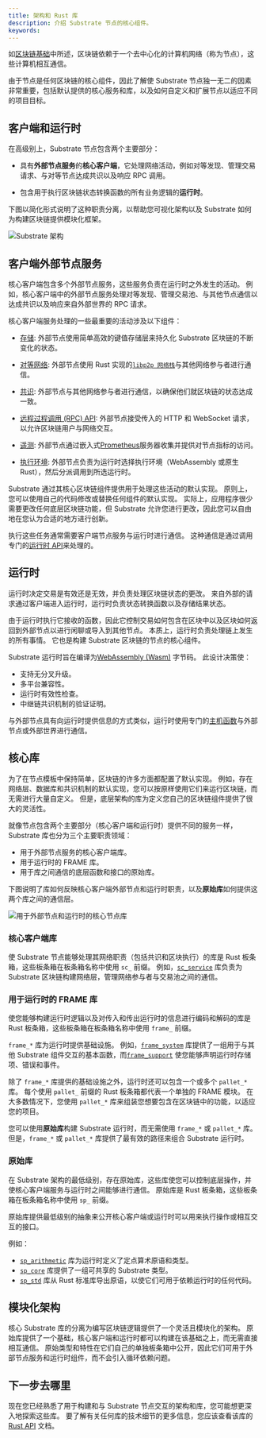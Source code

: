 ```yaml
---
title: 架构和 Rust 库
description: 介绍 Substrate 节点的核心组件。
keywords:
---
```


如[区块链基础](/learn/blockchain-basics)中所述，区块链依赖于一个去中心化的计算机网络（称为节点），这些计算机相互通信。

由于节点是任何区块链的核心组件，因此了解使 Substrate 节点独一无二的因素非常重要，包括默认提供的核心服务和库，以及如何自定义和扩展节点以适应不同的项目目标。

## 客户端和运行时

在高级别上，Substrate 节点包含两个主要部分：

- 具有**外部节点服务**的**核心客户端**，它处理网络活动，例如对等发现、管理交易请求、与对等节点达成共识以及响应 RPC 调用。

- 包含用于执行区块链状态转换函数的所有业务逻辑的**运行时**。

下图以简化形式说明了这种职责分离，以帮助您可视化架构以及 Substrate 如何为构建区块链提供模块化框架。

![Substrate 架构](/media/images/docs/simplified-architecture.png)

## 客户端外部节点服务

核心客户端包含多个外部节点服务，这些服务负责在运行时之外发生的活动。
例如，核心客户端中的外部节点服务处理对等发现、管理交易池、与其他节点通信以达成共识以及响应来自外部世界的 RPC 请求。

核心客户端服务处理的一些最重要的活动涉及以下组件：

- [存储](/learn/state-transitions-and-storage/): 外部节点使用简单高效的键值存储层来持久化 Substrate 区块链的不断变化的状态。

- [对等网络](/learn/networks-and-nodes/): 外部节点使用 Rust 实现的[`libp2p 网络栈`](https://libp2p.io/)与其他网络参与者进行通信。

- [共识](/learn/consensus/): 外部节点与其他网络参与者进行通信，以确保他们就区块链的状态达成一致。

- [远程过程调用 (RPC) API](/build/remote-procedure-calls/): 外部节点接受传入的 HTTP 和 WebSocket 请求，以允许区块链用户与网络交互。

- [遥测](/maintain/monitor/): 外部节点通过嵌入式[Prometheus](https://prometheus.io/)服务器收集并提供对节点指标的访问。

- [执行环境](/build/build-process/): 外部节点负责为运行时选择执行环境（WebAssembly 或原生 Rust），然后分派调用到所选运行时。

Substrate 通过其核心区块链组件提供用于处理这些活动的默认实现。
原则上，您可以使用自己的代码修改或替换任何组件的默认实现。
实际上，应用程序很少需要更改任何底层区块链功能，但 Substrate 允许您进行更改，因此您可以自由地在您认为合适的地方进行创新。

执行这些任务通常需要客户端节点服务与运行时进行通信。
这种通信是通过调用专门的[运行时 API](/reference/runtime-apis/)来处理的。

## 运行时

运行时决定交易是有效还是无效，并负责处理区块链状态的更改。
来自外部的请求通过客户端进入运行时，运行时负责状态转换函数以及存储结果状态。

由于运行时执行它接收的函数，因此它控制交易如何包含在区块中以及区块如何返回到外部节点以进行闲聊或导入到其他节点。
本质上，运行时负责处理链上发生的所有事情。
它也是构建 Substrate 区块链的节点的核心组件。

Substrate 运行时旨在编译为[WebAssembly (Wasm)](/reference/glossary#webassembly-wasm) 字节码。
此设计决策使：

- 支持无分叉升级。
- 多平台兼容性。
- 运行时有效性检查。
- 中继链共识机制的验证证明。

与外部节点具有向运行时提供信息的方式类似，运行时使用专门的[主机函数](https://paritytech.github.io/substrate/master/sp_io/index.html)与外部节点或外部世界进行通信。

## 核心库

为了在节点模板中保持简单，区块链的许多方面都配置了默认实现。
例如，存在网络层、数据库和共识机制的默认实现，您可以按原样使用它们来运行区块链，而无需进行大量自定义。
但是，底层架构的库为定义您自己的区块链组件提供了很大的灵活性。

就像节点包含两个主要部分（核心客户端和运行时）提供不同的服务一样，Substrate 库也分为三个主要职责领域：

- 用于外部节点服务的核心客户端库。
- 用于运行时的 FRAME 库。
- 用于库之间通信的底层函数和接口的原始库。

下图说明了库如何反映核心客户端外部节点和运行时职责，以及**原始库**如何提供这两个库之间的通信层。

![用于外部节点和运行时的核心节点库](/media/images/docs/libraries.png)

### 核心客户端库

使 Substrate 节点能够处理其网络职责（包括共识和区块执行）的库是 Rust 板条箱，这些板条箱在板条箱名称中使用 `sc_` 前缀。
例如，[`sc_service`](https://paritytech.github.io/substrate/master/sc_service/index.html) 库负责为 Substrate 区块链构建网络层，管理网络参与者与交易池之间的通信。

### 用于运行时的 FRAME 库

使您能够构建运行时逻辑以及对传入和传出运行时的信息进行编码和解码的库是 Rust 板条箱，这些板条箱在板条箱名称中使用 `frame_` 前缀。

`frame_*` 库为运行时提供基础设施。
例如，[`frame_system`](https://paritytech.github.io/substrate/master/frame_system/index.html) 库提供了一组用于与其他 Substrate 组件交互的基本函数，而[`frame_support`](https://paritytech.github.io/substrate/master/frame_support/index.html) 使您能够声明运行时存储项、错误和事件。

除了 `frame_*` 库提供的基础设施之外，运行时还可以包含一个或多个 `pallet_*` 库。
每个使用 `pallet_` 前缀的 Rust 板条箱都代表一个单独的 FRAME 模块。
在大多数情况下，您使用 `pallet_*` 库来组装您想要包含在区块链中的功能，以适应您的项目。

您可以使用**原始库**构建 Substrate 运行时，而无需使用 `frame_*` 或 `pallet_*` 库。
但是，`frame_*` 或 `pallet_*` 库提供了最有效的路径来组合 Substrate 运行时。

### 原始库

在 Substrate 架构的最低级别，存在原始库，这些库使您可以控制底层操作，并使核心客户端服务与运行时之间能够进行通信。
原始库是 Rust 板条箱，这些板条箱在板条箱名称中使用 `sp_` 前缀。

原始库提供最低级别的抽象来公开核心客户端或运行时可以用来执行操作或相互交互的接口。

例如：

- [`sp_arithmetic`](https://paritytech.github.io/substrate/master/sp_arithmetic/index.html) 库为运行时定义了定点算术原语和类型。
- [`sp_core`](https://paritytech.github.io/substrate/master/sp_core/index.html) 库提供了一组可共享的 Substrate 类型。
- [`sp_std`](https://paritytech.github.io/substrate/master/sp_std/index.html) 库从 Rust 标准库导出原语，以使它们可用于依赖运行时的任何代码。

## 模块化架构

核心 Substrate 库的分离为编写区块链逻辑提供了一个灵活且模块化的架构。
原始库提供了一个基础，核心客户端和运行时都可以构建在该基础之上，而无需直接相互通信。
原始类型和特性在它们自己的单独板条箱中公开，因此它们可用于外部节点服务和运行时组件，而不会引入循环依赖问题。

## 下一步去哪里

现在您已经熟悉了用于构建和与 Substrate 节点交互的架构和库，您可能想更深入地探索这些库。
要了解有关任何库的技术细节的更多信息，您应该查看该库的[Rust API](https://paritytech.github.io/substrate/master/) 文档。
